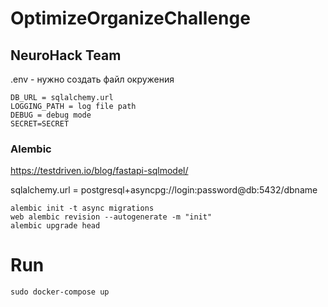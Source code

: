 # OptimizeOrganizeChallenge

## NeuroHack Team

.env - нужно создать файл окружения

```
DB_URL = sqlalchemy.url
LOGGING_PATH = log file path
DEBUG = debug mode
SECRET=SECRET
```

### Alembic

https://testdriven.io/blog/fastapi-sqlmodel/

sqlalchemy.url = postgresql+asyncpg://login:password@db:5432/dbname

```shell
alembic init -t async migrations
web alembic revision --autogenerate -m "init"
alembic upgrade head 
```

# Run

```shell
sudo docker-compose up
```

